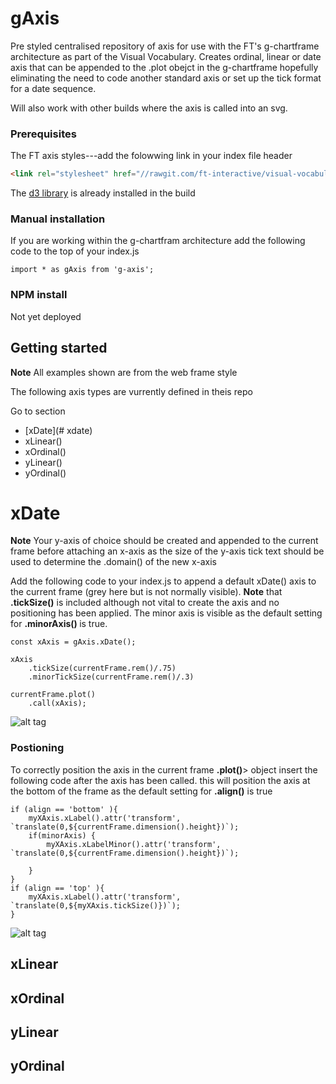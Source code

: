 # gAxis

Pre styled centralised repository of axis for use with the FT's g-chartframe architecture as part of the Visual Vocabulary. Creates ordinal, linear or date axis that can be appended to the .plot obejct in the g-chartframe hopefully eliminating the need to code another standard axis or set up the tick format for a date sequence.

Will also work with other builds where the axis is called into an svg.

### Prerequisites
The FT axis styles---add the folowwing link in your index file header

``` html
<link rel="stylesheet" href="//rawgit.com/ft-interactive/visual-vocabulary-templates/master/styles.css">

```
The [d3 library](https://d3js.org/) is already installed in the build

### Manual installation

If you are working within the g-chartfram architecture add the following code to the top of your index.js


```
import * as gAxis from 'g-axis';

```

### NPM install
Not yet deployed

## Getting started

<b>Note</b> All examples shown are from the web frame style

The following axis types are vurrently defined in theis repo

Go to section

* [xDate](# xdate)
* xLinear()
* xOrdinal()
* yLinear()
* yOrdinal()

# xDate

<b>Note</b> Your y-axis of choice should be created and appended to the current frame before attaching an x-axis as the size of the y-axis tick text should be used to determine the .domain() of the new x-axis

Add the following code to your index.js to append a default xDate() axis to the current frame (grey here but is not normally visible). <b>Note</b> that <b>.tickSize()</b> is included although not vital to create the axis and no positioning has been applied. The minor axis is visible as the default setting for <b>.minorAxis() </b>is true.

```
const xAxis = gAxis.xDate();

xAxis
	.tickSize(currentFrame.rem()/.75)
	.minorTickSize(currentFrame.rem()/.3)

currentFrame.plot()
	.call(xAxis);
```

![alt tag](https://github.com/ft-interactive/g-axise/blob/master/images/xDate-default.png)

### Postioning

To correctly position the axis in the current frame <b>.plot()</b>> object insert the following code after the axis has been called. this will position the axis at the bottom of the frame as the default setting for <b>.align()</b> is true

```
if (align == 'bottom' ){
    myXAxis.xLabel().attr('transform', `translate(0,${currentFrame.dimension().height})`);
    if(minorAxis) {
        myXAxis.xLabelMinor().attr('transform', `translate(0,${currentFrame.dimension().height})`);

    }
}
if (align == 'top' ){
    myXAxis.xLabel().attr('transform', `translate(0,${myXAxis.tickSize()})`);
}
```

![alt tag](https://github.com/ft-interactive/g-axise/blob/master/images/xDate-default-bottom.png)


## xLinear

## xOrdinal

## yLinear

## yOrdinal


